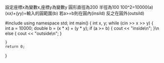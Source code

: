 設定座標x為變數x,座標y為變數y
圓形直徑為200
半徑為100
100^2=10000(a)
(x*x)+(y*y)=輸入的圓範圍(b)
若a>=b則在圓內(insild)
反之在圓外(outsild)

#include<iostream>
using namespace std;
int main()
{
    int x, y;
    while (cin >> x >> y) {
        int a = 10000;
        double b = (x * x) + (y * y);
        if (a >= b) {
            cout << "inside\n";
        }\n
        else {
            cout << "outside\n";
        }

    }
    return 0;
}

